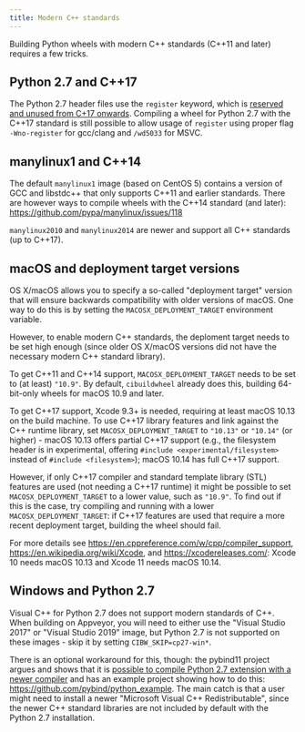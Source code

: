 ```yaml
---
title: Modern C++ standards
---
```


Building Python wheels with modern C++ standards (C++11 and later) requires a few tricks.


## Python 2.7 and C++17

The Python 2.7 header files use the `register` keyword, which is [reserved and unused from C+17 onwards](https://en.cppreference.com/w/cpp/keyword/register). Compiling a wheel for Python 2.7 with the C++17 standard is still possible to allow usage of `register` using proper flag `-Wno-register` for gcc/clang and `/wd5033` for MSVC.

## manylinux1 and C++14
The default `manylinux1` image (based on CentOS 5) contains a version of GCC and libstdc++ that only supports C++11 and earlier standards. There are however ways to compile wheels with the C++14 standard (and later): https://github.com/pypa/manylinux/issues/118

`manylinux2010` and `manylinux2014` are newer and support all C++ standards (up to C++17).

## macOS and deployment target versions

OS X/macOS allows you to specify a so-called "deployment target" version that will ensure backwards compatibility with older versions of macOS. One way to do this is by setting the `MACOSX_DEPLOYMENT_TARGET` environment variable.

However, to enable modern C++ standards, the deploment target needs to be set high enough (since older OS X/macOS versions did not have the necessary modern C++ standard library).

To get C++11 and C++14 support, `MACOSX_DEPLOYMENT_TARGET` needs to be set to (at least) `"10.9"`. By default, `cibuildwheel` already does this, building 64-bit-only wheels for macOS 10.9 and later.

To get C++17 support, Xcode 9.3+ is needed, requiring at least macOS 10.13 on the build machine. To use C++17 library features and link against the C++ runtime library, set `MACOSX_DEPLOYMENT_TARGET` to `"10.13"` or `"10.14"` (or higher) - macOS 10.13 offers partial C++17 support (e.g., the filesystem header is in experimental, offering `#include <experimental/filesystem>` instead of `#include <filesystem>`); macOS 10.14 has full C++17 support.

However, if only C++17 compiler and standard template library (STL) features are used (not needing a C++17 runtime) it might be possible to set `MACOSX_DEPLOYMENT_TARGET` to a lower value, such as `"10.9"`. To find out if this is the case, try compiling and running with a lower `MACOSX_DEPLOYMENT_TARGET`: if C++17 features are used that require a more recent deployment target, building the wheel should fail.

For more details see https://en.cppreference.com/w/cpp/compiler_support, https://en.wikipedia.org/wiki/Xcode, and https://xcodereleases.com/: Xcode 10 needs macOS 10.13 and Xcode 11 needs macOS 10.14.

## Windows and Python 2.7

Visual C++ for Python 2.7 does not support modern standards of C++. When building on Appveyor, you will need to either use the "Visual Studio 2017" or "Visual Studio 2019" image, but Python 2.7 is not supported on these images - skip it by setting `CIBW_SKIP=cp27-win*`.

There is an optional workaround for this, though: the pybind11 project argues and shows that it is [possible to compile Python 2.7 extension with a newer compiler](https://pybind11.readthedocs.io/en/stable/faq.html#working-with-ancient-visual-studio-2008-builds-on-windows) and has an example project showing how to do this: https://github.com/pybind/python_example. The main catch is that a user might need to install a newer "Microsoft Visual C++ Redistributable", since the newer C++ standard libraries are not included by default with the Python 2.7 installation.
